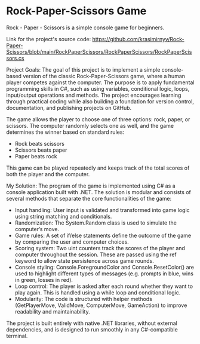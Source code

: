# Rock-Paper-Scissors Game
Rock - Paper - Scissors is a simple console game for beginners.

Link for the project's source code:
https://github.com/krasimirnyv/Rock-Paper-Scissors/blob/main/RockPaperScissors/RockPaperScissors/RockPaperScissors.cs

Project Goals:
The goal of this project is to implement a simple console-based version of the classic Rock-Paper-Scissors game, where a human player competes against the computer. The purpose is to apply fundamental programming skills in C#, such as using variables, conditional logic, loops, input/output operations and methods. The project encourages learning through practical coding while also building a foundation for version control, documentation, and publishing projects on GitHub.

The game allows the player to choose one of three options: rock, paper, or scissors. The computer randomly selects one as well, and the game determines the winner based on standard rules:
- Rock beats scissors
- Scissors beats paper
- Paper beats rock

This game can be played repeatedly and keeps track of the total scores of both the player and the computer.

My Solution:
The program of the game is implemented using C# as a console application built with .NET. The solution is modular and consists of several methods that separate the core functionalities of the game:
- Input handling: User input is validated and transformed into game logic using string matching and conditionals.
- Randomization: The System.Random class is used to simulate the computer’s move.
- Game rules: A set of if/else statements define the outcome of the game by comparing the user and computer choices.
- Scoring system: Two uint counters track the scores of the player and computer throughout the session. These are passed using the ref keyword to allow state persistence across game rounds.
- Console styling: Console.ForegroundColor and Console.ResetColor() are used to highlight different types of messages (e.g. prompts in blue, wins in green, losses in red).
- Loop control: The player is asked after each round whether they want to play again. This is handled using a while loop and conditional logic.
- Modularity: The code is structured with helper methods (GetPlayerMove, ValidMove, ComputerMove, GameAction) to improve readability and maintainability.

The project is built entirely with native .NET libraries, without external dependencies, and is designed to run smoothly in any C#-compatible terminal.
